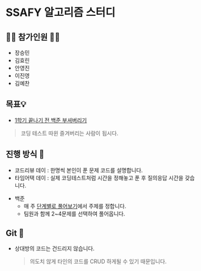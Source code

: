 # SSAFY 알고리즘 스터디

## 🙋‍♂️ 참가인원 🙋‍♀️

- 장승민
- 김효린
- 안영진
- 이진영
- 김예찬

## 목표💡

 - [1학기 끝나기 전 백준 부셔버리기](https://www.acmicpc.net/)

 > 코딩 테스트 따윈 즐겨버리는 사람이 됩시다.

## 진행 방식 🎲
- 코드리뷰 데이 : 한명씩 본인이 푼 문제 코드를 설명합니다. 
- 타임어택 데이 : 실제 코딩테스트처럼 시간을 정해놓고 푼 후 질의응답 시간을 갖습니다.


* 백준 
	- 매 주 [단계별로 풀어보기](https://www.acmicpc.net/step)에서 주제를 정합니다.
	- 팀원과 함께 2~4문제를 선택하여 풀어옵니다.


## Git 🌱

-  상대방의 코드는 건드리지 않습니다. 
	> 의도치 않게 타인의 코드를 CRUD 하게될 수 있기 때문입니다.
